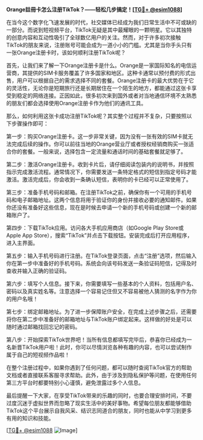 **Orange註冊卡怎么注册TikTok？——轻松几步搞定！[[TG💪+ @esim1088](https://t.me/s/esim1088)]**

在当今这个数字化飞速发展的时代，社交媒体已经成为我们日常生活中不可或缺的一部分。而说到短视频平台，TikTok无疑是其中最耀眼的一颗明星。它以其独特的创意内容和互动性吸引了全球数亿用户的关注。然而，对于许多初次接触TikTok的朋友来说，注册账号可能会成为一道小小的门槛。尤其是当你手头只有一张Orange注册卡时，该如何顺利注册TikTok呢？

首先，让我们来了解一下Orange注册卡是什么。Orange是一家国际知名的电信运营商，其提供的SIM卡服务覆盖了许多国家和地区。这种卡通常以预付费的形式出售，用户可以根据自己的需求选择不同的套餐。Orange注册卡的最大优势在于它的灵活性，无论你是短期旅行还是长期居住在一个陌生的地方，都能通过这张卡享受到稳定的网络连接。正因如此，很多初次来到国外或者对当地通信环境不太熟悉的朋友们都会选择使用Orange注册卡作为他们的通讯工具。

那么，如何利用这张卡成功注册TikTok呢？其实整个过程并不复杂，只要按照以下步骤操作即可：

第一步：购买Orange注册卡。这一步非常关键，因为没有一张有效的SIM卡就无法完成后续的操作。你可以前往当地的Orange营业厅或者授权经销商购买一张适合你的套餐。一般来说，选择包含一定流量和通话时间的基础套餐就足够了。

第二步：激活Orange注册卡。收到卡片后，请仔细阅读包装内的说明书，并按照指示完成激活流程。通常情况下，你需要发送一条特定格式的短信到指定号码才能激活。激活完成后，你会收到一条确认短信，表明你的卡已经可以正常使用了。

第三步：准备手机号码和邮箱。在注册TikTok之前，确保你有一个可用的手机号码和电子邮箱地址。这两个信息将用于验证你的身份并接收必要的通知邮件。如果你还没有准备好这些信息，现在是时候去申请一个新的手机号码或创建一个新的邮箱账户了。

第四步：下载TikTok应用。访问各大手机应用商店（如Google Play Store或Apple App Store），搜索“TikTok”并点击下载按钮。安装完成后打开应用程序，进入主界面。

第五步：输入手机号码进行注册。在TikTok登录页面，点击“注册”选项，然后输入你在第一步中准备好的手机号码。系统会向该号码发送一条验证码短信，记得及时查收并输入正确的验证码。

第六步：填写个人信息。接下来，你需要填写一些基本的个人资料，包括用户名、密码以及真实姓名等。注意选择一个容易记住但又不容易被他人猜测的名字作为你的用户名哦！

第七步：绑定邮箱地址。为了进一步保障账户安全，在完成上述步骤之后，还需要将你在第二步中准备好的邮箱地址与TikTok账户绑定起来。这样做的好处是可以随时通过邮箱找回忘记的密码。

第八步：开始探索TikTok世界吧！当所有信息都填写完毕后，恭喜你已经成为一名新晋TikTok用户啦！此时，你可以尽情浏览各种有趣的内容，也可以尝试制作属于自己的短视频作品啦！

在整个注册过程中，如果你遇到了任何问题，都可以随时查阅TikTok官方的帮助文档或者直接联系客服寻求帮助。此外，由于涉及到隐私保护等问题，在使用任何第三方平台时都要特别小心谨慎，避免泄露过多个人信息。

最后提醒一下大家，在享受TikTok带来的乐趣的同时，也要合理安排时间，不要过度沉迷于虚拟世界而忽略了现实生活中的美好事物。希望每位朋友都能够借助TikTok这个平台展示自我风采、结识志同道合的朋友，同时也能从中学习到更多有用的知识和技能。

[[TG💪+ @esim1088](https://t.me/s/esim1088) ![Image](https://i.postimg.cc/4NQfJmqS/Snipaste-2025-05-13-00-14-12.png)]